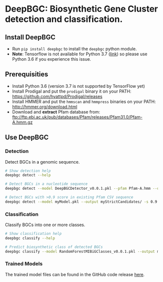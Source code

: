 # DeepBGC: Biosynthetic Gene Cluster detection and classification.

## Install DeepBGC

- Run `pip install deepbgc` to install the `deepbgc` python module.
- **Note**: Tensorflow is not available for Python 3.7 ([link](https://github.com/tensorflow/tensorflow/issues/17022)) so please use Python 3.6 if you experience this issue.

## Prerequisities

- Install Python 3.6 (version 3.7 is not supported by TensorFlow yet)
- Install Prodigal and put the `prodigal` binary it on your PATH: https://github.com/hyattpd/Prodigal/releases
- Install HMMER and put the `hmmscan` and `hmmpress` binaries on your PATH: http://hmmer.org/download.html
- Download and **extract** Pfam database from: ftp://ftp.ebi.ac.uk/pub/databases/Pfam/releases/Pfam31.0/Pfam-A.hmm.gz

## Use DeepBGC

### Detection

Detect BGCs in a genomic sequence.

```bash
# Show detection help
deepbgc detect --help

# Detect BGCs in a nucleotide sequence
deepbgc detect --model DeepBGCDetector_v0.0.1.pkl --pfam Pfam-A.hmm --output myCandidates/ myInputSequence.fa

# Detect BGCs with >0.9 score in existing Pfam CSV sequence
deepbgc detect --model myModel.pkl --output myStrictCandidates/ -s 0.9 myCandidates/myCandidates.pfam.csv

```

### Classification

Classify BGCs into one or more classes.

```bash
# Show classification help
deepbgc classify --help

# Predict biosynthetic class of detected BGCs
deepbgc classify --model RandomForestMIBiGClasses_v0.0.1.pkl --output myCandidates/myCandidates.classes.csv myCandidates/myCandidates.candidates.csv

```

### Trained Models

The trained model files can be found in the GitHub code release [here](https://github.com/Merck/deepbgc/releases).
